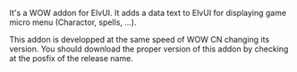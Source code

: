 It's a WOW addon for ElvUI. It adds a data text to ElvUI for displaying game micro menu (Charactor, spells, ...).

This addon is developped at the same speed of WOW CN changing its version. You should download the proper version of this addon by checking at the posfix of the release name.
